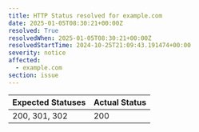 ```yaml
---
title: HTTP Status resolved for example.com
date: 2025-01-05T08:30:21+00:00Z
resolved: True
resolvedWhen: 2025-01-05T08:30:21+00:00Z
resolvedStartTime: 2024-10-25T21:09:43.191474+00:00
severity: notice
affected:
  - example.com
section: issue
---
```


| Expected Statuses | Actual Status  |
|-------------------|----------------|
| 200, 301, 302 | 200 |
